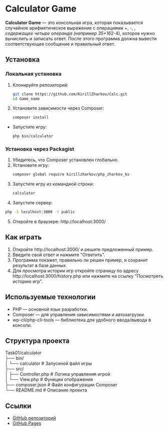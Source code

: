 # Calculator Game

**Calculator Game** — это консольная игра, которая показывается случайное арифметическое выражение с операциями +, -, *, содержащее четыре операнда (например 35+16*2-4), которое нужно вычислить и записать ответ. После этого программа должна вывести соответствующее сообщение и правильный ответ.

## Установка

### Локальная установка

1. Клонируйте репозиторий:
   ```bash
   git clone https://github.com/KirillZharkov/Calc.git
   cd Game_name
   ```
2. Установите зависимости через Composer:
   ```bash
   composer install
   ```

- Запустите игру:
  ```bash
  php bin/calculator
  ```

### Установка через Packagist

1. Убедитесь, что Composer установлен глобально.
2. Установите игру:
   ```bash
   composer global require kirillzharkov/php_zharkov_ks
   ```
3. Запустите игру из командной строки:
   ```bash
   calculator
   ```
4. Запустите сервер:

```bash
php -S localhost:3000 -t public
```

5. Откройте в браузере:
   http://localhost:3000/

## Как играть

1. Откройте http://localhost:3000/ и решите предложенный пример.
2. Введите свой ответ и нажмите "Ответить".
3. Программа покажет, правильно ли решен пример, и сохранит результат в базе данных.
4. Для просмотра истории игр откройте страницу по адресу http://localhost:3000/history.php или нажмите на ссылку "Посмотреть историю игр".

## Используемые технологии

- PHP — основной язык разработки.
- Composer — для управления зависимостями и автозагрузки.
- wp-cli/php-cli-tools — библиотека для удобного ввода/вывода в консоли.

## Структура проекта

Task01/calculator \
├── bin/ \
│ └── calculator # Запускной файл игры \
├── src/ \
│ ├── Controller.php # Логика управления игрой \
│ └── View.php # Функции отображения \
├── composer.json # Файл конфигурации Composer \
└── README.md # Описание проекта

## Ссылки

- [GitHub репозиторий](https://github.com/KirillZharkov/Calc)
- [GitHub Pages](https://packagist.org/packages/kirillzharkov/php_zharkov_ks)
